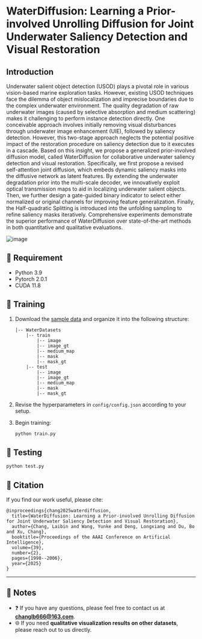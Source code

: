 # WaterDiffusion: Learning a Prior-involved Unrolling Diffusion for Joint Underwater Saliency Detection and Visual Restoration

## Introduction
Underwater salient object detection (USOD) plays a pivotal role in various vision-based marine exploration tasks. However, existing USOD techniques face the dilemma of object mislocalization and imprecise boundaries due to the complex underwater environment. The quality degradation of raw underwater images (caused by selective absorption and medium scattering) makes it challenging to perform instance detection directly. One conceivable approach involves initially removing visual disturbances through underwater image enhancement (UIE), followed by saliency detection. However, this two-stage approach neglects the potential positive impact of the restoration procedure on saliency detection due to it executes in a cascade. Based on this insight, we propose a generalized prior-involved diffusion model, called WaterDiffusion for collaborative underwater saliency detection and visual restoration. Specifically, we first propose a revised self-attention joint diffusion, which embeds dynamic saliency masks into the diffusive network as latent features. By extending the underwater degradation prior into the multi-scale decoder, we innovatively exploit optical transmission maps to aid in localizing underwater salient objects. Then, we further design a gate-guided binary indicator to select either normalized or original channels for improving feature generalization. Finally, the Half-quadratic Splitting is introduced into the unfolding sampling to refine saliency masks iteratively. Comprehensive experiments demonstrate the superior performance of WaterDiffusion over state-of-the-art methods in both quantitative and qualitative evaluations.

![image](https://github.com/user-attachments/assets/e1250a0c-462b-48be-9df2-aa1e3213adf4)

## 🌊 Requirement
* Python 3.9
* Pytorch 2.0.1
* CUDA 11.8

## 🚀 Training

1. Download the [sample data](https://drive.google.com/file/d/1yClKFejFLiB_k7wY_-2If0GJ30SZiKQE/view?usp=drive_link) and organize it into the following structure:

   ```
   |-- WaterDatasets
       |-- train
           |-- image 
           |-- image_gt  
           |-- medium_map
           |-- mask  
           |-- mask_gt
       |-- test
           |-- image 
           |-- image_gt  
           |-- medium_map
           |-- mask  
           |-- mask_gt
   ```

2. Revise the hyperparameters in `config/config.json` according to your setup.

3. Begin training:

   ```bash
   python train.py
   ```

## 🧪 Testing

```bash
python test.py
```

## 📖 Citation

If you find our work useful, please cite:

```
@inproceedings{chang2025waterdiffusion,
  title={WaterDiffusion: Learning a Prior-involved Unrolling Diffusion for Joint Underwater Saliency Detection and Visual Restoration},
  author={Chang, Laibin and Wang, Yunke and Deng, Longxiang and Du, Bo and Xu, Chang},
  booktitle={Proceedings of the AAAI Conference on Artificial Intelligence},
  volume={39},
  number={2},
  pages={1998--2006},
  year={2025}
}
```

---

## 📝 Notes

* ❓ If you have any questions, please feel free to contact us at **[changlb666@163.com](mailto:changlb666@163.com)**.
* 🌐 If you need **qualitative visualization results on other datasets**, please reach out to us directly.
